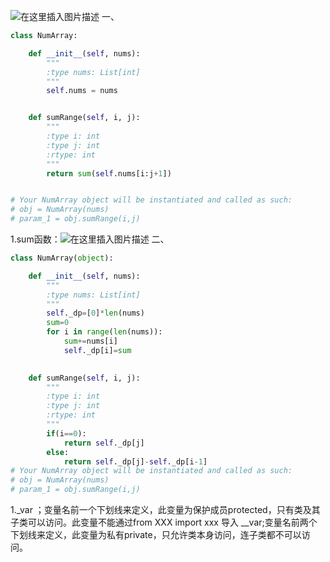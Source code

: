 ﻿![在这里插入图片描述](https://img-blog.csdnimg.cn/20190307204639107.png?x-oss-process=image/watermark,type_ZmFuZ3poZW5naGVpdGk,shadow_10,text_aHR0cHM6Ly9ibG9nLmNzZG4ubmV0L2phY2tpZV9vMm8y,size_16,color_FFFFFF,t_70)
一、

```python
class NumArray:

    def __init__(self, nums):
        """
        :type nums: List[int]
        """
        self.nums = nums


    def sumRange(self, i, j):
        """
        :type i: int
        :type j: int
        :rtype: int
        """
        return sum(self.nums[i:j+1])


# Your NumArray object will be instantiated and called as such:
# obj = NumArray(nums)
# param_1 = obj.sumRange(i,j)


```
1.sum函数：![在这里插入图片描述](https://img-blog.csdnimg.cn/20190307211938832.png?x-oss-process=image/watermark,type_ZmFuZ3poZW5naGVpdGk,shadow_10,text_aHR0cHM6Ly9ibG9nLmNzZG4ubmV0L2phY2tpZV9vMm8y,size_16,color_FFFFFF,t_70)
二、

```python
class NumArray(object):

    def __init__(self, nums):
        """
        :type nums: List[int]
        """
        self._dp=[0]*len(nums)
        sum=0
        for i in range(len(nums)):
            sum+=nums[i]
            self._dp[i]=sum
        

    def sumRange(self, i, j):
        """
        :type i: int
        :type j: int
        :rtype: int
        """
        if(i==0):
            return self._dp[j]
        else:
            return self._dp[j]-self._dp[i-1]
# Your NumArray object will be instantiated and called as such:
# obj = NumArray(nums)
# param_1 = obj.sumRange(i,j)

```
1._var ；变量名前一个下划线来定义，此变量为保护成员protected，只有类及其子类可以访问。此变量不能通过from XXX import xxx 导入 
__var;变量名前两个下划线来定义，此变量为私有private，只允许类本身访问，连子类都不可以访问。

